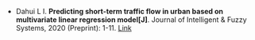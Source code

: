 * Dahui L I. <b>Predicting short-term traffic flow in urban based on multivariate linear regression model[J]</b>. Journal of Intelligent & Fuzzy Systems, 2020 (Preprint): 1-11. [Link](https://content.iospress.com/articles/journal-of-intelligent-and-fuzzy-systems/ifs179916)